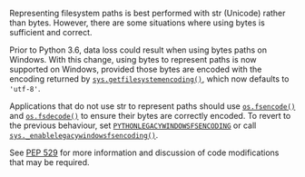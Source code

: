 Representing filesystem paths is best performed with str (Unicode) rather than bytes. However, there are some situations where using bytes is sufficient and correct.

Prior to Python 3.6, data loss could result when using bytes paths on Windows. With this change, using bytes to represent paths is now supported on Windows, provided those bytes are encoded with the encoding returned by [`sys.getfilesystemencoding()`](https://docs.python.org/3/library/sys.html#sys.getfilesystemencoding), which now defaults to `'utf-8'`.

Applications that do not use str to represent paths should use [`os.fsencode()`](https://docs.python.org/3/library/os.html#os.fsencode) and [`os.fsdecode()`](https://docs.python.org/library/os.html#os.fsdecode "os.fsdecode") to ensure their bytes are correctly encoded. To revert to the previous behaviour, set [`PYTHONLEGACYWINDOWSFSENCODING`](https://docs.python.org/3/whatsnew/3.6.html#whatsnew36-pep506) or call [`sys._enablelegacywindowsfsencoding()`](https://docs.python.org/3/library/stdtypes.html#typesmapping).

See [PEP 529](https://docs.python.org/3/whatsnew/3.6.html#whatsnew36-compactdict) for more information and discussion of code modifications that may be required.
